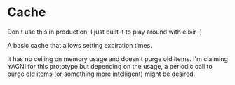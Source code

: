 # Cache

Don't use this in production, I just built it to play around with elixir :)

A basic cache that allows setting expiration times.

It has no ceiling on memory usage and doesn't purge old items. I'm claiming YAGNI for this prototype but depending on the usage, a periodic call to purge old items (or something more intelligent) might be desired.
